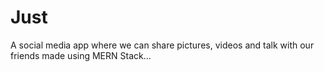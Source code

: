 # Just

A social media app where we can share pictures, videos and talk with our friends made using MERN Stack...
